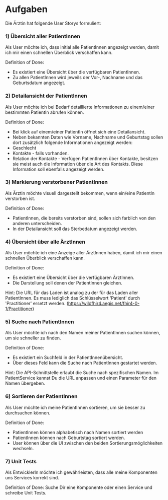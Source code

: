 # Aufgaben

Die Ärztin hat folgende User Storys formuliert:

### 1) Übersicht aller PatientInnen
Als User möchte ich, dass initial alle PatientInnen angezeigt werden, damit ich mir einen schnellen Überblick verschaffen kann.

Definition of Done:
* Es existiert eine Übersicht über die verfügbaren PatientInnen.
* Zu allen PatientInnen wird jeweils der Vor-, Nachname und das Geburtsdatum angezeigt.

### 2) Detailansicht der PatientInnen
Als User möchte ich bei Bedarf detaillierte Informationen zu einem/einer bestimmten PatientIn abrufen können.

Definition of Done:
* Bei klick auf einem/einer PatientIn öffnet sich eine Detailansicht.
* Neben bekannten Daten wie Vorname, Nachname und Geburtstag sollen dort zusätzlich folgende Informationen angezeigt werden:
* Geschlecht
* Kontakte - falls vorhanden.
* Relation der Kontakte - Verfügen PatientInnen über Kontakte, besitzen sie meist auch die Information über die Art des Kontakts. Diese Information soll ebenfalls angezeigt werden.

### 3) Markierung verstorbener PatientInnen
Als Ärztin möchte visuell dargestellt bekommen, wenn ein/eine PatientIn verstorben ist.

Definition of Done:
* PatientInnen, die bereits verstorben sind, sollen sich farblich von den anderen unterscheiden.
* In der Detailansicht soll das Sterbedatum angezeigt werden.


### 4) Übersicht über alle ÄrztInnen
Als User möchte ich eine Anzeige aller ÄrztInnen haben, damit ich mir einen schnellen Überblick verschaffen kann.

Definition of Done:
* Es existiert eine Übersicht über die verfügbaren ÄrztInnen.
* Die Darstellung soll denen der PatientInnen gleichen.

Hint:
Die URL für das Laden ist analog zu der für das Laden aller PatientInnen. Es muss lediglich das Schlüsselwort 'Patient' durch 'Practitioner' ersetzt werden.
(https://wildfhir4.aegis.net/fhir4-0-1/Practitioner)

### 5) Suche nach PatientInnen
Als User möchte ich nach den Namen meiner PatientInnen suchen können, um sie schneller zu finden.

Definition of Done:
* Es existiert ein Suchfeld in der PatientInnenübersicht.
* Über dieses Feld kann die Suche nach PatientInnen gestartet werden.

Hint: Die API-Schnittstelle erlaubt die Suche nach spezifischen Namen. Im PatientService kannst Du die URL anpassen und einen Parameter für den Namen übergeben.

### 6) Sortieren der PatientInnen

Als User möchte ich meine PatientInnen sortieren, um sie besser zu durchsuchen können.

Definition of Done:
* PatientInnen können alphabetisch nach Namen sortiert werden
* PatientInnen können nach Geburtstag sortiert werden.
* User können über die UI zwischen den beiden Sortierungsmöglichkeiten wechseln.

### 7) Unit Tests

Als EntwicklerIn möchte ich gewährleisten, dass alle meine Komponenten uns Services korrekt sind.

Definition of Done: Suche Dir eine Komponente oder einen Service und schreibe Unit Tests.
